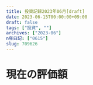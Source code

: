```yaml
---
title: 投資記録2023年06月[draft]
date: 2023-06-15T00:00:00+09:00
draft: false
tags: ["投資", ""]
archives: ["2023-06"]
n年日記: ["0615"]
slug: 709626
---
```

# 現在の評価額